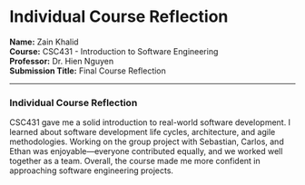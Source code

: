 # Individual Course Reflection  
**Name:** Zain Khalid  
**Course:** CSC431 - Introduction to Software Engineering  
**Professor:** Dr. Hien Nguyen  
**Submission Title:** Final Course Reflection  

---

### Individual Course Reflection

CSC431 gave me a solid introduction to real-world software development. I learned about software development life cycles, architecture, and agile methodologies. Working on the group project with Sebastian, Carlos, and Ethan was enjoyable—everyone contributed equally, and we worked well together as a team. Overall, the course made me more confident in approaching software engineering projects.
